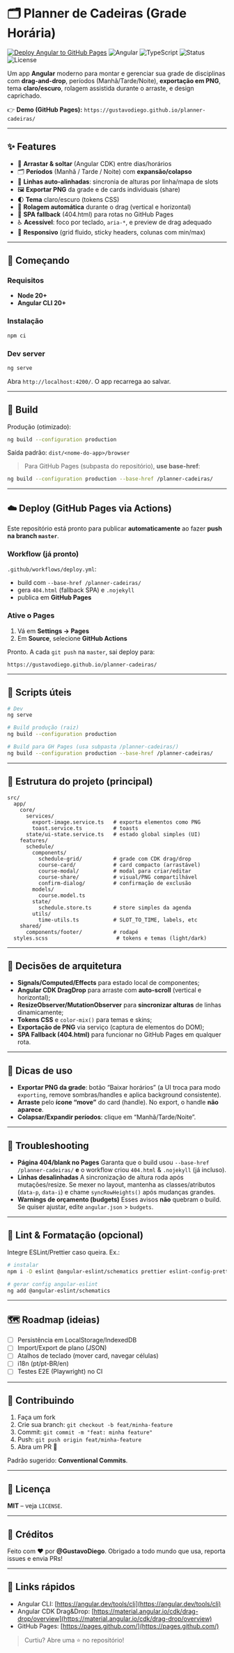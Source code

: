 # 🗂️ Planner de Cadeiras (Grade Horária)

[![Deploy Angular to GitHub Pages](https://github.com/GustavoDiego/planner-cadeiras/actions/workflows/deploy.yml/badge.svg)](https://github.com/GustavoDiego/planner-cadeiras/actions/workflows/deploy.yml)
![Angular](https://img.shields.io/badge/Angular-20-dd0031?logo=angular&logoColor=white)
![TypeScript](https://img.shields.io/badge/TypeScript-5.x-3178c6?logo=typescript&logoColor=white)
![Status](https://img.shields.io/badge/status-active-success)
![License](https://img.shields.io/badge/license-MIT-green.svg)

Um app **Angular** moderno para montar e gerenciar sua grade de disciplinas com **drag-and-drop**, períodos (Manhã/Tarde/Noite), **exportação em PNG**, tema **claro/escuro**, rolagem assistida durante o arraste, e design caprichado.

👉 **Demo (GitHub Pages):** `https://gustavodiego.github.io/planner-cadeiras/`

---

## ✨ Features

- 🧲 **Arrastar & soltar** (Angular CDK) entre dias/horários
- 🗂️ **Períodos** (Manhã / Tarde / Noite) com **expansão/colapso**
- 🧮 **Linhas auto-alinhadas**: sincronia de alturas por linha/mapa de slots
- 🖼️ **Exportar PNG** da grade e de cards individuais (share)
- 🌓 **Tema** claro/escuro (tokens CSS)
- 🧭 **Rolagem automática** durante o drag (vertical e horizontal)
- 🧱 **SPA fallback** (404.html) para rotas no GitHub Pages
- ♿ **Acessível**: foco por teclado, `aria-*`, e preview de drag adequado
- 📱 **Responsivo** (grid fluido, sticky headers, colunas com min/max)

---

## 🚀 Começando

### Requisitos

- **Node 20+**
- **Angular CLI 20+**

### Instalação

```bash
npm ci
```

### Dev server

```bash
ng serve
```

Abra `http://localhost:4200/`. O app recarrega ao salvar.

---

## 🧱 Build

Produção (otimizado):

```bash
ng build --configuration production
```

Saída padrão: `dist/<nome-do-app>/browser`

> Para GitHub Pages (subpasta do repositório), **use base-href**:

```bash
ng build --configuration production --base-href /planner-cadeiras/
```

---

## ☁️ Deploy (GitHub Pages via Actions)

Este repositório está pronto para publicar **automaticamente** ao fazer **push na branch `master`**.

### Workflow (já pronto)

`.github/workflows/deploy.yml`:

- build com `--base-href /planner-cadeiras/`
- gera `404.html` (fallback SPA) e `.nojekyll`
- publica em **GitHub Pages**

### Ative o Pages

1. Vá em **Settings → Pages**
2. Em **Source**, selecione **GitHub Actions**

Pronto. A cada `git push` na `master`, sai deploy para:

```
https://gustavodiego.github.io/planner-cadeiras/
```

---

## 🔧 Scripts úteis

```bash
# Dev
ng serve

# Build produção (raiz)
ng build --configuration production

# Build para GH Pages (usa subpasta /planner-cadeiras/)
ng build --configuration production --base-href /planner-cadeiras/
```

---

## 🧰 Estrutura do projeto (principal)

```
src/
  app/
    core/
      services/
        export-image.service.ts   # exporta elementos como PNG
        toast.service.ts          # toasts
      state/ui-state.service.ts   # estado global simples (UI)
    features/
      schedule/
        components/
          schedule-grid/          # grade com CDK drag/drop
          course-card/            # card compacto (arrastável)
          course-modal/           # modal para criar/editar
          course-share/           # visual/PNG compartilhável
          confirm-dialog/         # confirmação de exclusão
        models/
          course.model.ts
        state/
          schedule.store.ts       # store simples da agenda
        utils/
          time-utils.ts           # SLOT_TO_TIME, labels, etc
    shared/
      components/footer/          # rodapé
  styles.scss                      # tokens e temas (light/dark)
```

---

## 🧠 Decisões de arquitetura

- **Signals/Computed/Effects** para estado local de componentes;
- **Angular CDK DragDrop** para arraste com **auto-scroll** (vertical e horizontal);
- **ResizeObserver/MutationObserver** para **sincronizar alturas** de linhas dinamicamente;
- **Tokens CSS** e `color-mix()` para temas e skins;
- **Exportação de PNG** via serviço (captura de elementos do DOM);
- **SPA Fallback (404.html)** para funcionar no GitHub Pages em qualquer rota.

---

## 🎯 Dicas de uso

- **Exportar PNG da grade**: botão “Baixar horários” (a UI troca para modo `exporting`, remove sombras/handles e aplica background consistente).
- **Arraste** pelo **ícone “move”** do card (handle).
  No export, o handle **não aparece**.
- **Colapsar/Expandir períodos**: clique em “Manhã/Tarde/Noite”.

---

## 🐛 Troubleshooting

- **Página 404/blank no Pages**
  Garanta que o build usou `--base-href /planner-cadeiras/` **e** o workflow criou `404.html` & `.nojekyll` (já incluso).
- **Linhas desalinhadas**
  A sincronização de altura roda após mutações/resize. Se mexer no layout, mantenha as classes/atributos (`data-p`, `data-i`) e chame `syncRowHeights()` após mudanças grandes.
- **Warnings de orçamento (budgets)**
  Esses avisos **não** quebram o build. Se quiser ajustar, edite `angular.json` > `budgets`.

---

## 🧹 Lint & Formatação (opcional)

Integre ESLint/Prettier caso queira. Ex.:

```bash
# instalar
npm i -D eslint @angular-eslint/schematics prettier eslint-config-prettier eslint-plugin-prettier

# gerar config angular-eslint
ng add @angular-eslint/schematics
```

---

## 🗺️ Roadmap (ideias)

- [ ] Persistência em LocalStorage/IndexedDB
- [ ] Import/Export de plano (JSON)
- [ ] Atalhos de teclado (mover card, navegar células)
- [ ] i18n (pt/pt-BR/en)
- [ ] Testes E2E (Playwright) no CI

---

## 🤝 Contribuindo

1. Faça um fork
2. Crie sua branch: `git checkout -b feat/minha-feature`
3. Commit: `git commit -m "feat: minha feature"`
4. Push: `git push origin feat/minha-feature`
5. Abra um PR 🎉

Padrão sugerido: **Conventional Commits**.

---

## 📄 Licença

**MIT** – veja `LICENSE`.

---

## 🙌 Créditos

Feito com ❤️ por **@GustavoDiego**.
Obrigado a todo mundo que usa, reporta issues e envia PRs!

---

## 🔗 Links rápidos

- Angular CLI: [https://angular.dev/tools/cli](https://angular.dev/tools/cli)
- Angular CDK Drag\&Drop: [https://material.angular.io/cdk/drag-drop/overview](https://material.angular.io/cdk/drag-drop/overview)
- GitHub Pages: [https://pages.github.com/](https://pages.github.com/)

> Curtiu? Abre uma ⭐ no repositório!

